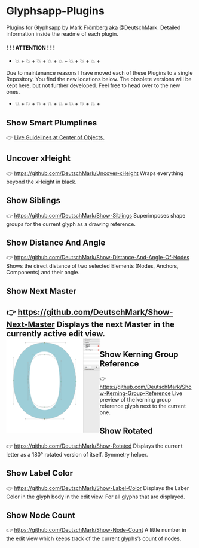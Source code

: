 # Glyphsapp-Plugins
Plugins for Glyphsapp by [Mark Frömberg](http://www.markfromberg.com/) aka @DeutschMark. Detailed information inside the readme of each plugin.

#### ! ! ! ATTENTION ! ! !
+ :boom: + :boom: + :boom: + :boom: + :boom: + :boom: + :boom: + :boom: +

Due to maintenance reasons I have moved each of these Plugins to a single Repository. You find the new locations below. The obsolete versions will be kept here, but not further developed. Feel free to head over to the new ones.

+ :boom: + :boom: + :boom: + :boom: + :boom: + :boom: + :boom: + :boom: +

## Show Smart Plumplines
:point_right: [Live Guidelines at Center of Objects.](https://github.com/DeutschMark/Show-Smart-Plumblines)



## Uncover xHeight
:point_right: https://github.com/DeutschMark/Uncover-xHeight
Wraps everything beyond the xHeight in black.


## Show Siblings
:point_right: https://github.com/DeutschMark/Show-Siblings
Superimposes shape groups for the current glyph as a drawing reference.


## Show Distance And Angle
:point_right: https://github.com/DeutschMark/Show-Distance-And-Angle-Of-Nodes
Shows the direct distance of two selected Elements (Nodes, Anchors, Components) and their angle.


## Show Next Master
:point_right: https://github.com/DeutschMark/Show-Next-Master
Displays the next Master in the currently active edit view.
<img src="https://raw.githubusercontent.com/DeutschMark/Show-Next-Master/master/Screenshots/Show%20Next%20Master%2001.png?raw=true" align="left" width="250">
----


## Show Kerning Group Reference
:point_right: https://github.com/DeutschMark/Show-Kerning-Group-Reference
Live preview of the kerning group reference glyph next to the current one.


## Show Rotated
:point_right: https://github.com/DeutschMark/Show-Rotated
Displays the current letter as a 180° rotated version of itself. Symmetry helper.


## Show Label Color
:point_right: https://github.com/DeutschMark/Show-Label-Color
Displays the Laber Color in the glyph body in the edit view. For all glyphs that are displayed.


## Show Node Count
:point_right: https://github.com/DeutschMark/Show-Node-Count
A little number in the edit view which keeps track of the current glyphs’s count of nodes.

